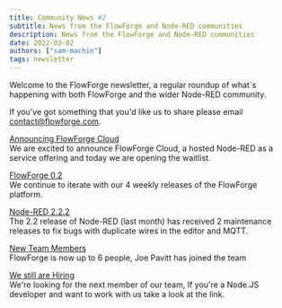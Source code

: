 ```yaml
---
title: Community News #2
subtitle: News from the FlowForge and Node-RED communities
description: News from the FlowForge and Node-RED communities
date: 2022-03-02
authors: ["sam-machin"]
tags: newsletter
---
```


Welcome to the FlowForge newsletter, a regular roundup of what\`s happening with both FlowForge and the wider Node-RED community. 
<!--more-->
If you've got something that you'd like us to share please email [contact@flowforge.com](mailto:contact@flowforge.com).

[Announcing FlowForge Cloud](https://flowforge.com/blog/announcing-flowforge-cloud/)  
We are excited to announce FlowForge Cloud, a hosted Node-RED as a service offering and today we are opening the waitlist.

[FlowForge 0.2](https://flowforge.com/blog/flowforge-02-released/)  
We continue to iterate with our 4 weekly releases of the FlowForge platform.

[Node-RED 2.2.2](https://discourse.nodered.org/t/node-red-2-2-2-released/58606)  
The 2.2 release of Node-RED (last month) has received 2 maintenance releases to fix bugs with  duplicate wires in the editor and MQTT.

[New Team Members](https://flowforge.com/blog/welcome-joe/)  
FlowForge is now up to 6 people, Joe Pavitt has joined the team

[We still are Hiring](https://boards.greenhouse.io/flowforge/jobs/4312861004)  
We're looking for the next member of our team, If you're a Node.JS developer and want to work with us take a look at the link.
